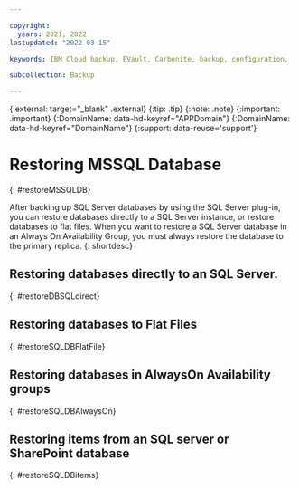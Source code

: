```yaml
---

copyright:
  years: 2021, 2022
lastupdated: "2022-03-15"

keywords: IBM Cloud backup, EVault, Carbonite, backup, configuration,

subcollection: Backup

---
```

{:external: target="_blank" .external}
{:tip: .tip}
{:note: .note}
{:important: .important}
{:DomainName: data-hd-keyref="APPDomain"}
{:DomainName: data-hd-keyref="DomainName"}
{:support: data-reuse='support'}

# Restoring MSSQL Database
{: #restoreMSSQLDB}

After backing up SQL Server databases by using the SQL Server plug-in, you can restore databases directly to a SQL Server instance, or restore databases to flat files. When you want to restore a SQL Server database in an Always On Availability Group, you must always restore the database to the primary replica.
{: shortdesc}

## Restoring databases directly to an SQL Server.
{: #restoreDBSQLdirect}




## Restoring databases to Flat Files
{: #restoreSQLDBFlatFile}



## Restoring databases in AlwaysOn Availability groups
{: #restoreSQLDBAlwaysOn}



## Restoring items from an SQL server or SharePoint database
{: #restoreSQLDBitems}




